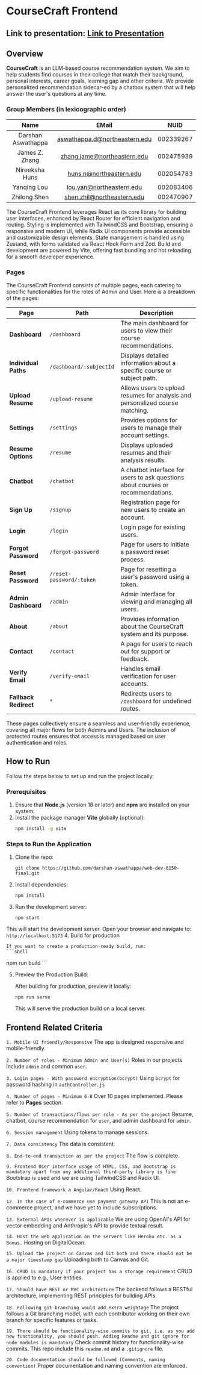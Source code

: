 # CourseCraft Frontend

## Link to presentation: [Link to Presentation](https://docs.google.com/presentation/d/1SDteHh-049EkTBdzGtFTiBTCN8-B1CRPs7aMCUG_ejo/edit?usp=sharing)

## Overview

**CourseCraft** is an LLM-based course recommendation system. 
We aim to help students find courses in their college that match their background, personal interests, career goals, learning gap and other criteria.
We provide personalized recommendation sidecar-ed by a chatbox system that will help answer the user's questions at any time.

### Group Members (in lexicographic order)

|        Name        |             EMail              |   NUID    |
|:------------------:|:------------------------------:|:---------:|
| Darshan Aswathappa | aswathappa.d@northeastern.edu  | 002339267 |
|   James Z. Zhang   |  zhang.jame@northeastern.edu   | 002475939 |
|   Nireeksha Huns   |    huns.n@northeastern.edu     | 002054783 |
|    Yanqing Lou     |    lou.yan@northeastern.edu    | 002083406 |
|    Zhilong Shen    |   shen.zhil@northeastern.edu   | 002470907 |

The CourseCraft Frontend leverages React as its core library for building user interfaces,
enhanced by React Router for efficient navigation and routing. 
Styling is implemented with TailwindCSS and Bootstrap, ensuring a responsive and modern UI, while Radix UI components provide accessible and customizable design elements. State management is handled using Zustand, with forms validated via React Hook Form and Zod. Build and development are powered by Vite, offering fast bundling and hot reloading for a smooth developer experience.

### Pages

The CourseCraft Frontend consists of multiple pages, each catering to specific functionalities for the roles of Admin and User. Here is a breakdown of the pages:

| **Page**              | **Path**                 | **Description**                                                                  |
|-----------------------|--------------------------|----------------------------------------------------------------------------------|
| **Dashboard**         | `/dashboard`             | The main dashboard for users to view their course recommendations.               |
| **Individual Paths**  | `/dashboard/:subjectId`  | Displays detailed information about a specific course or subject path.           |
| **Upload Resume**     | `/upload-resume`         | Allows users to upload resumes for analysis and personalized course matching.    |
| **Settings**          | `/settings`              | Provides options for users to manage their account settings.                     |
| **Resume Options**    | `/resume`                | Displays uploaded resumes and their analysis results.                            |
| **Chatbot**           | `/chatbot`               | A chatbot interface for users to ask questions about courses or recommendations. |
| **Sign Up**           | `/signup`                | Registration page for new users to create an account.                            |
| **Login**             | `/login`                 | Login page for existing users.                                                   |
| **Forgot Password**   | `/forgot-password`       | Page for users to initiate a password reset process.                             |
| **Reset Password**    | `/reset-password/:token` | Page for resetting a user's password using a token.                              |
| **Admin Dashboard**   | `/admin`                 | Admin interface for viewing and managing all users.                              |
| **About**             | `/about`                 | Provides information about the CourseCraft system and its purpose.               |
| **Contact**           | `/contact`               | A page for users to reach out for support or feedback.                           |
| **Verify Email**      | `/verify-email`          | Handles email verification for user accounts.                                    |
| **Fallback Redirect** | `*`                      | Redirects users to `/dashboard` for undefined routes.                            |

These pages collectively ensure a seamless and user-friendly experience, covering all major flows for both Admins and Users. 
The inclusion of protected routes ensures that access is managed based on user authentication and roles.

## How to Run

Follow the steps below to set up and run the project locally:

### Prerequisites
1. Ensure that **Node.js** (version 18 or later) and **npm** are installed on your system.
2. Install the package manager **Vite** globally (optional):
   ```bash
   npm install -g vite
   ```

### Steps to Run the Application
1. Clone the repo:
    ```
   git clone https://github.com/darshan-aswathappa/web-dev-6150-final.git
   ```
2. Install dependencies:
    ```
   npm install
   ```
3. Run the development server:
    ```
   npm start
   ```
This will start the development server. Open your browser and navigate to:
`http://localhost:5173`
4. Build for production

    If you want to create a production-ready build, run:
    ```shell
   npm run build
    ```

5. Preview the Production Build:

    After building for production, preview it locally:
    ```
   npm run serve
   ```
   This will serve the production build on a local server.

## Frontend Related Criteria
`1. Mobile UI friendly/Responsive`
The app is designed responsive and mobile-friendly.

`2. Number of roles - Minimum Admin and User(s)`
Roles in our projects include `admin` and common `user`. 

`3. Login pages - With password encryption(bcrypt)`
Using `bcrypt` for password hashing in `authController.js`

`4. Number of pages - Minimum 6-8`
Over 10 pages implemented. Please refer to **Pages** section.

`5. Number of transactions/flows per role - As per the project`
Resume, chatbot, course recommendation for `user`, and admin dashboard for `admin`. 

`6. Session management`
Using tokens to manage sessions.

`7. Data consistency`
The data is consistent.

`8. End-to-end transaction as per the project`
The flow is complete.

`9. Frontend User interface usage of HTML, CSS, and Bootstrap is mandatory apart from any additional third-party library is fine`
Bootstrap is used and we are using TailwindCSS and Radix UI.

`10. Frontend framework a Angular/React`
Using React.

`12. In the case of e-commerce use payment gateway API`
This is not an e-commerce project, and we have yet to include subscriptions.

`13. External APIs wherever is applicable`
We are using OpenAI's API for vector embedding and Anthropic's API to provide textual result.

`14. Host the web application on the servers like Heroku etc. as a Bonus.`
Hosting on DigitalOcean.

`15. Upload the project on Canvas and Git both and there should not be a major timestamp gap`
Uploading both to Canvas and Git.

`16. CRUD is mandatory if your project has a storage requirement`
CRUD is applied to e.g., User entities.

`17. Should have REST or MVC architecture`
The backend follows a RESTful architecture, implementing REST principles for building APIs.

`18. Following git branching would add extra weightage`
The project follows a Git branching model, with each contributor working on their own branch for specific features or tasks.

`19. There should be functionality-wise commits to git, i.e. as you add new functionality, you should push. Adding Readme and git ignore for node modules is mandatory`
Check commit history for functionality-wise commits. This repo include this `readme.md` and a `.gitignore` file.

`20. Code documentation should be followed (Comments, naming convention)`
Proper documentation and naming convention are enforced.
